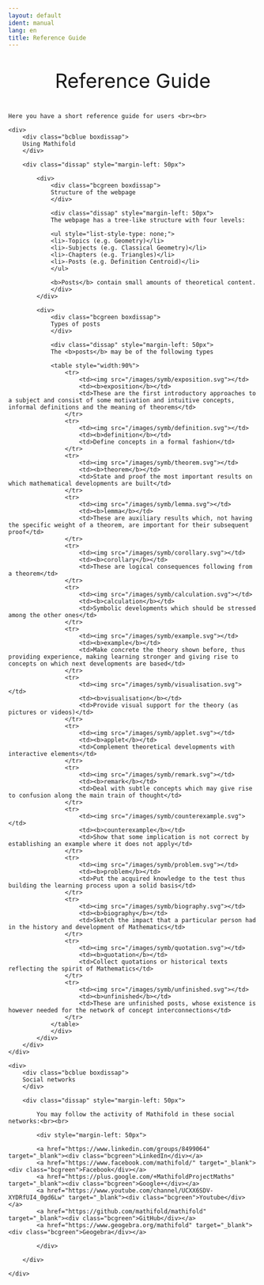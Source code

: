 ```yaml
---
layout: default
ident: manual
lang: en
title: Reference Guide
---
```


<div style="position: relative;" align="center">
<p style="font-size: 40px;">Reference Guide</p>
</div>

<div class="plus">

	Here you have a short reference guide for users <br><br>

	<div>
        <div class="bcblue boxdissap">
        Using Mathifold
        </div>

        <div class="dissap" style="margin-left: 50px">

        	<div>
        		<div class="bcgreen boxdissap">
        		Structure of the webpage
        		</div>

        		<div class="dissap" style="margin-left: 50px">
        		The webpage has a tree-like structure with four levels:

        		<ul style="list-style-type: none;">
        		<li>-Topics (e.g. Geometry)</li>
        		<li>-Subjects (e.g. Classical Geometry)</li>
        		<li>-Chapters (e.g. Triangles)</li>
        		<li>-Posts (e.g. Definition Centroid)</li>
        		</ul>

        		<b>Posts</b> contain small amounts of theoretical content.
        		</div>
        	</div>

        	<div>
        		<div class="bcgreen boxdissap">
        		Types of posts
        		</div>

        		<div class="dissap" style="margin-left: 50px">
        		The <b>posts</b> may be of the following types

        		<table style="width:90%">
          			<tr>
            			<td><img src="/images/symb/exposition.svg"></td>
            			<td><b>exposition</b></td>
            			<td>These are the first introductory approaches to a subject and consist of some motivation and intuitive concepts, informal definitions and the meaning of theorems</td>
          			</tr>
          			<tr>
            			<td><img src="/images/symb/definition.svg"></td>
            			<td><b>definition</b></td>
            			<td>Define concepts in a formal fashion</td>
          			</tr>
          			<tr>
            			<td><img src="/images/symb/theorem.svg"></td>
            			<td><b>theorem</b></td>
            			<td>State and proof the most important results on which mathematical developments are built</td>
          			</tr>
          			<tr>
            			<td><img src="/images/symb/lemma.svg"></td>
            			<td><b>lemma</b></td>
            			<td>These are auxiliary results which, not having the specific weight of a theorem, are important for their subsequent proof</td>
          			</tr>
          			<tr>
            			<td><img src="/images/symb/corollary.svg"></td>
            			<td><b>corollary</b></td>
            			<td>These are logical consequences following from a theorem</td>
          			</tr>
                    <tr>
                        <td><img src="/images/symb/calculation.svg"></td>
                        <td><b>calculation</b></td>
                        <td>Symbolic developments which should be stressed among the other ones</td>
                    </tr>
          			<tr>
            			<td><img src="/images/symb/example.svg"></td>
            			<td><b>example</b></td>
            			<td>Make concrete the theory shown before, thus providing experience, making learning stronger and giving rise to concepts on which next developments are based</td>
          			</tr>
          			<tr>
            			<td><img src="/images/symb/visualisation.svg"></td>
            			<td><b>visualisation</b></td>
            			<td>Provide visual support for the theory (as pictures or videos)</td>
          			</tr>
          			<tr>
            			<td><img src="/images/symb/applet.svg"></td>
            			<td><b>applet</b></td>
            			<td>Complement theoretical developments with interactive elements</td>
          			</tr>
          			<tr>
            			<td><img src="/images/symb/remark.svg"></td>
            			<td><b>remark</b></td>
            			<td>Deal with subtle concepts which may give rise to confusion along the main train of thought</td>
          			</tr>
          			<tr>
            			<td><img src="/images/symb/counterexample.svg"></td>
            			<td><b>counterexample</b></td>
            			<td>Show that some implication is not correct by establishing an example where it does not apply</td>
          			</tr>
          			<tr>
            			<td><img src="/images/symb/problem.svg"></td>
            			<td><b>problem</b></td>
            			<td>Put the acquired knowledge to the test thus building the learning process upon a solid basis</td>
          			</tr>
          			<tr>
            			<td><img src="/images/symb/biography.svg"></td>
            			<td><b>biography</b></td>
            			<td>Sketch the impact that a particular person had in the history and development of Mathematics</td>
          			</tr>
          			<tr>
            			<td><img src="/images/symb/quotation.svg"></td>
            			<td><b>quotation</b></td>
            			<td>Collect quotations or historical texts reflecting the spirit of Mathematics</td>
          			</tr>
          			<tr>
            			<td><img src="/images/symb/unfinished.svg"></td>
            			<td><b>unfinished</b></td>
            			<td>These are unfinished posts, whose existence is however needed for the network of concept interconnections</td>
          			</tr>
        		</table>
                </div>
            </div>
		</div>
	</div>

    <div>
        <div class="bcblue boxdissap">
        Social networks
        </div>

        <div class="dissap" style="margin-left: 50px">

            You may follow the activity of Mathifold in these social networks:<br><br>

            <div style="margin-left: 50px">

            <a href="https://www.linkedin.com/groups/8499064" target="_blank"><div class="bcgreen">LinkedIn</div></a>
            <a href="https://www.facebook.com/mathifold/" target="_blank"><div class="bcgreen">Facebook</div></a>
            <a href="https://plus.google.com/+MathifoldProjectMaths" target="_blank"><div class="bcgreen">Google+</div></a>
            <a href="https://www.youtube.com/channel/UCXX6SDV-XYDRfUI4_0gd6Lw" target="_blank"><div class="bcgreen">Youtube</div></a>
            <a href="https://github.com/mathifold/mathifold" target="_blank"><div class="bcgreen">GitHub</div></a>
            <a href="https://www.geogebra.org/mathifold" target="_blank"><div class="bcgreen">Geogebra</div></a>

            </div>

        </div>

    </div>

</div>